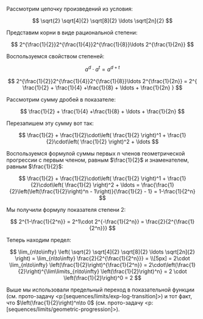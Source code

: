 Рассмотрим цепочку произведений из условия:

$$ \sqrt{2} \sqrt[4]{2} \sqrt[8]{2} \ldots \sqrt[2n]{2} $$

Представим корни в виде рациональной степени:

$$ 2^{\frac{1}{2}}2^{\frac{1}{4}}2^{\frac{1}{8}}\ldots 2^{\frac{1}{2n}} $$

Воспользуемся свойством степеней:

$$ a^d\cdot a^t = a^{d + t} $$

$$ 2^{\frac{1}{2}}2^{\frac{1}{4}}2^{\frac{1}{8}}\ldots 2^{\frac{1}{2n}} = 2^{ \frac{1}{2} + \frac{1}{4} +\frac{1}{8} + \ldots + \frac{1}{2n} } $$

Рассмотрим сумму дробей в показателе:

$$ \frac{1}{2} + \frac{1}{4} +\frac{1}{8} + \ldots + \frac{1}{2n} $$

Перезапишем эту сумму вот так:

$$ \frac{1}{2} + \frac{1}{2}\cdot\left( \frac{1}{2} \right)^1 + \frac{1}{2}\cdot\left( \frac{1}{2} \right)^2 + \ldots $$

Воспользуемся формулой суммы первых $n$ членов геометрической прогрессии с первым членом, равным $\frac{1}{2}$ и знаменателем, равным $\frac{1}{2}$:

$$ \frac{1}{2} + \frac{1}{2}\cdot\left( \frac{1}{2} \right)^1 + \frac{1}{2}\cdot\left( \frac{1}{2} \right)^2 + \ldots = \frac{\frac{1}{2}\left(\left(\frac{1}{2}\right)^n - 1\right)}{\frac{1}{2} - 1} = 1-\frac{1}{2^n} $$

Мы получили формулу показателя степени $2$:

$$ 2^{1-\frac{1}{2^n}} = 2^1\cdot 2^{-\frac{1}{2^n}} = \frac{2}{2^{\frac{1}{2^n}}} $$

Теперь находим предел:

$$
    \lim_{n\to\infty} \left( \sqrt{2} \sqrt[4]{2} \sqrt[8]{2} \ldots \sqrt[2n]{2} \right) = \lim_{n\to\infty} \frac{2}{2^{\frac{1}{2^n}}} = \\[5px]
    = 2\cdot \lim_{n\to\infty} \left(\frac{1}{2}\right)^{\frac{1}{2^n}} = 2\cdot\left(\frac{1}{2}\right)^{\lim\limits_{n\to\infty} \left(\frac{1}{2}\right)^n} = 2 \cdot \left(\frac{1}{2}\right)^0 = 2
$$

Выше мы использовали предельный переход в показательной функции (см. прото-задачу <p:[sequences/limits/exp-log-transition]>) и тот факт, что $\left(\frac{1}{2}\right)^n\to 0$ (см. прото-задачу <p:[sequences/limits/geometric-progression]>).